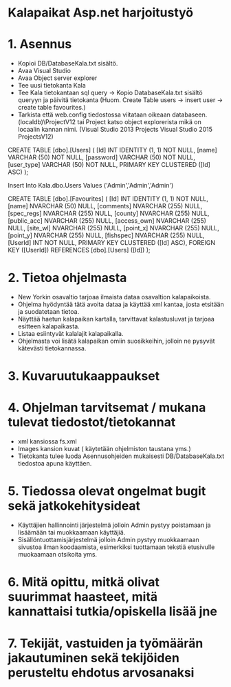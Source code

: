 # Kalapaikat Asp.net harjoitustyö

# 1. Asennus 


- Kopioi DB/DatabaseKala.txt sisältö. 
- Avaa Visual Studio 
- Avaa Object server explorer
- Tee uusi tietokanta Kala
- Tee Kala tietokantaan sql query -> Kopio DatabaseKala.txt sisältö queryyn ja päivitä tietokanta (Huom. Create Table users -> insert user -> create table favourites.) 
- Tarkista että web.config tiedostossa viitataan oikeaan databaseen. (localdb)\ProjectV12 tai Project katso object explorerista mikä on locaalin kannan nimi. (Visual Studio 2013 Projects Visual Studio 2015 ProjectsV12)


CREATE TABLE [dbo].[Users] (
    [Id]        INT          IDENTITY (1, 1) NOT NULL,
    [name]      VARCHAR (50) NOT NULL,
    [password]  VARCHAR (50) NOT NULL,
    [user_type] VARCHAR (50) NOT NULL,
    PRIMARY KEY CLUSTERED ([Id] ASC)
);

Insert Into Kala.dbo.Users Values ('Admin','Admin','Admin')


CREATE TABLE [dbo].[Favourites] (
    [Id]         INT            IDENTITY (1, 1) NOT NULL,
    [name]       NVARCHAR (50)  NULL,
    [comments]   NVARCHAR (255) NULL,
    [spec_regs]  NVARCHAR (255) NULL,
    [county]     NVARCHAR (255) NULL,
    [public_acc] NVARCHAR (255) NULL,
    [access_own] NVARCHAR (255) NULL,
    [site_wl]    NVARCHAR (255) NULL,
    [point_x]    NVARCHAR (255) NULL,
    [point_y]    NVARCHAR (255) NULL,
	[fishspec]    NVARCHAR (255) NULL,
    [UserId]     INT            NOT NULL,
    PRIMARY KEY CLUSTERED ([Id] ASC),
    FOREIGN KEY ([UserId]) REFERENCES [dbo].[Users] ([Id])
);

# 2. Tietoa ohjelmasta

- New Yorkin osavaltio tarjoaa ilmaista dataa osavaltion kalapaikoista.
- Ohjelma hyödyntää tätä avoita dataa ja käyttää xml kantaa, josta etsitään ja suodatetaan tietoa.
- Näyttää haetun kalapaikan kartalla, tarvittavat kalastusluvat ja tarjoaa esitteen kalapaikasta. 
- Listaa esiintyvät kalalajit kalapaikalla.
- Ohjelmasta voi lisätä kalapaikan omiin suosikkeihin, jolloin ne pysyvät kätevästi tietokannassa.

# 3. Kuvaruutukaappaukset

# 4. Ohjelman tarvitsemat / mukana tulevat tiedostot/tietokannat

- xml kansiossa fs.xml
- Images kansion kuvat ( käytetään ohjelmiston taustana yms.)
- Tietokanta tulee luoda Asennusohjeiden mukaisesti DB/DatabaseKala.txt tiedostoa apuna käyttäen. 

# 5. Tiedossa olevat ongelmat bugit sekä jatkokehitysideat

- Käyttäjien hallinnointi järjestelmä jolloin Admin pystyy poistamaan ja lisäämään tai muokkaamaan käyttäjiä.
- Sisällöntuottamisjärjestelmä jolloin Admin pystyy muokkaamaan sivustoa ilman koodaamista, esimerkiksi tuottamaan tekstiä etusivulle muokaamaan otsikoita yms. 

# 6. Mitä opittu, mitkä olivat suurimmat haasteet, mitä kannattaisi tutkia/opiskella lisää jne

# 7. Tekijät, vastuiden ja työmäärän jakautuminen sekä tekijöiden perusteltu ehdotus arvosanaksi
